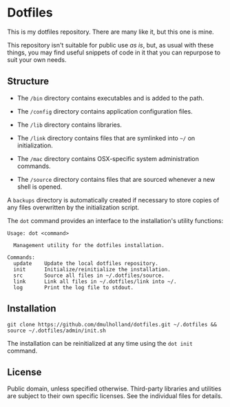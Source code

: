 
# Dotfiles

This is my dotfiles repository. There are many like it, but this one is mine.

This repository isn't suitable for public use *as is*, but, as usual with these things, you may find useful snippets of code in it that you can repurpose to suit your own needs.


## Structure

* The `/bin` directory contains executables and is added to the path.

* The `/config` directory contains application configuration files.

* The `/lib` directory contains libraries.

* The `/link` directory contains files that are symlinked into `~/` on
  initialization.

* The `/mac` directory contains OSX-specific system administration commands.

* The `/source` directory contains files that are sourced whenever a new shell
  is opened.

A `backups` directory is automatically created if necessary to store copies of any files overwritten by the initialization script.

The `dot` command provides an interface to the installation's utility functions:

    Usage: dot <command>

      Management utility for the dotfiles installation.

    Commands:
      update    Update the local dotfiles repository.
      init      Initialize/reinitialize the installation.
      src       Source all files in ~/.dotfiles/source.
      link      Link all files in ~/.dotfiles/link into ~/.
      log       Print the log file to stdout.


## Installation

    git clone https://github.com/dmulholland/dotfiles.git ~/.dotfiles && source ~/.dotfiles/admin/init.sh

The installation can be reinitialized at any time using the `dot init` command.


## License

Public domain, unless specified otherwise. Third-party libraries and utilities are subject to their own specific licenses. See the individual files for details.
